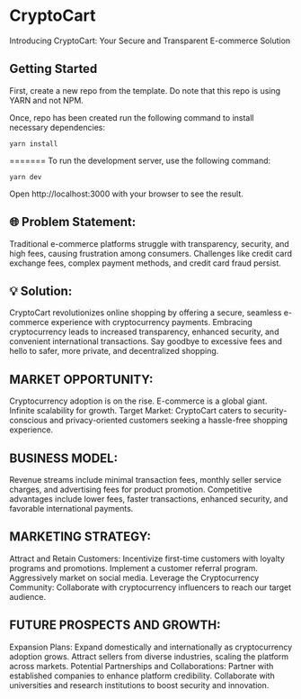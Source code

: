 # CryptoCart
Introducing CryptoCart: Your Secure and Transparent E-commerce Solution

## Getting Started


First, create a new repo from the template. Do note that this repo is using YARN and not NPM.

Once, repo has been created run the following command to install necessary dependencies:

```
yarn install
```

=======
To run the development server, use the following command:
```
yarn dev
```

Open http://localhost:3000 with your browser to see the result.




## 🌐 Problem Statement:
Traditional e-commerce platforms struggle with transparency, security, and high fees, causing frustration among consumers. Challenges like credit card exchange fees, complex payment methods, and credit card fraud persist.

## 💡 Solution:
CryptoCart revolutionizes online shopping by offering a secure, seamless e-commerce experience with cryptocurrency payments. Embracing cryptocurrency leads to increased transparency, enhanced security, and convenient international transactions. Say goodbye to excessive fees and hello to safer, more private, and decentralized shopping.

## MARKET OPPORTUNITY:

Cryptocurrency adoption is on the rise.
E-commerce is a global giant.
Infinite scalability for growth.
Target Market:
CryptoCart caters to security-conscious and privacy-oriented customers seeking a hassle-free shopping experience.

## BUSINESS MODEL:

Revenue streams include minimal transaction fees, monthly seller service charges, and advertising fees for product promotion.
Competitive advantages include lower fees, faster transactions, enhanced security, and favorable international payments.

## MARKETING STRATEGY:

Attract and Retain Customers:
Incentivize first-time customers with loyalty programs and promotions.
Implement a customer referral program.
Aggressively market on social media.
Leverage the Cryptocurrency Community:
Collaborate with cryptocurrency influencers to reach our target audience.

## FUTURE PROSPECTS AND GROWTH:

Expansion Plans:
Expand domestically and internationally as cryptocurrency adoption grows.
Attract sellers from diverse industries, scaling the platform across markets.
Potential Partnerships and Collaborations:
Partner with established companies to enhance platform credibility.
Collaborate with universities and research institutions to boost security and innovation.
